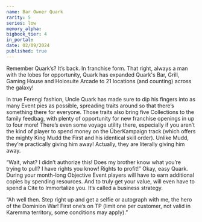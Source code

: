 ```yaml
---
name: Bar Owner Quark
rarity: 5
series: low
memory_alpha:
bigbook_tier: 4
in_portal:
date: 02/09/2024
published: true
---
```


Remember Quark’s? It’s back. In franchise form. That right, always a man with the lobes for opportunity, Quark has expanded Quark's Bar, Grill, Gaming House and Holosuite Arcade to 21 locations (and counting) across the galaxy!

In true Ferengi fashion, Uncle Quark has made sure to dip his fingers into as many Event pies as possible, spreading traits around so that there’s something there for everyone. Those traits also bring five Collections to the family feedbag, with plenty of opportunity for new franchise openings in up to four more! There’s even some voyage utility there, especially if you aren’t the kind of player to spend money on the ÜberKampaign track (which offers the mighty King Mudd the First and his identical skill order). Unlike Mudd, they’re practically giving him away! Actually, they are literally giving him away. 

“Wait, what? I didn’t authorize this! Does my brother know what you’re trying to pull? I have rights you know! Rights to profit!” Okay, easy Quark. During your month-long Objective Event players will have to earn additional copies by spending resources. And to truly get your value, will even have to spend a Cite to Immortalize you. It’s called a business strategy.

“Ah well then. Step right up and get a selfie or autograph with me, the hero of the Dominion War! First one’s on TP (limit one per customer, not valid in Karemma territory, some conditions may apply).”
